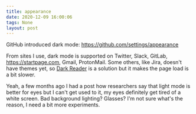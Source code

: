 ```yaml
---
title: appearance
date: 2020-12-09 16:00:06
tags: None
layout: post
---
```


GitHub introduced dark mode:
<https://github.com/settings/appearance>

From sites I use, dark mode is supported on Twitter, Slack, GitLab, <https://startpage.com>, Gmail, ProtonMail. Some others, like Jira, doesn't have themes yet, so [Dark Reader](https://darkreader.org/) is a solution but it makes the page load is a bit slower.

Yeah, a few months ago I had a post how researchers say that light mode is better for eyes but I can't get used to it, my eyes definitely get tired of a white screen. Bad background lighting? Glasses? I'm not sure what's the reason, I need a bit more experiments.
